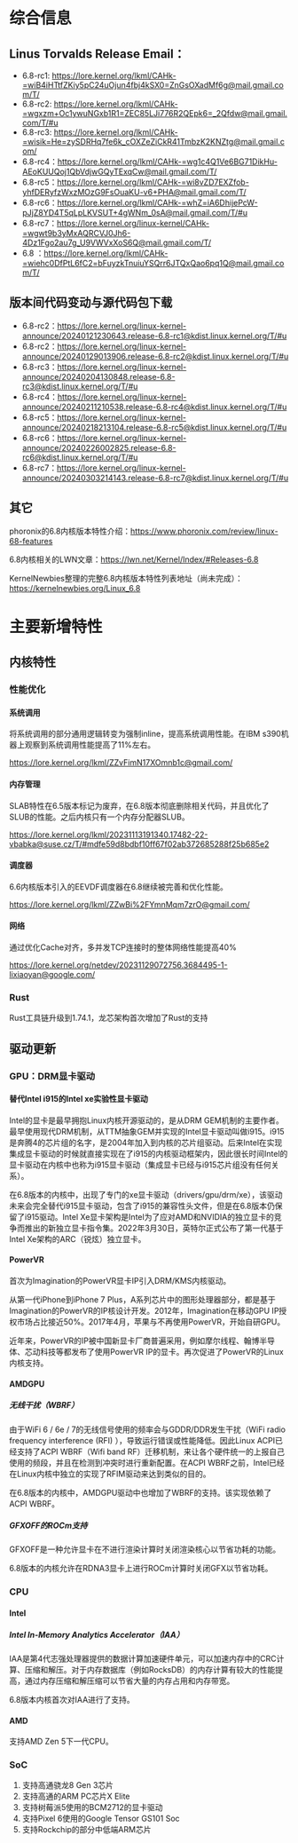 
# 综合信息
## Linus Torvalds Release Email：
- 6.8-rc1:  https://lore.kernel.org/lkml/CAHk-=wiB4iHTtfZKiy5pC24uOjun4fbj4kSX0=ZnGsOXadMf6g@mail.gmail.com/T/
- 6.8-rc2:  https://lore.kernel.org/lkml/CAHk-=wgxzm+Oc1ywuNGxb1R1=ZEC85LJi776R2QEpk6=_2Qfdw@mail.gmail.com/T/#u
- 6.8-rc3:  https://lore.kernel.org/lkml/CAHk-=wisik=He=zySDRHq7fe6k_cOXZeZiCkR41TmbzK2KNZtg@mail.gmail.com/
- 6.8-rc4：https://lore.kernel.org/lkml/CAHk-=wg1c4Q1Ve6BG71DikHu-AEoKUUQoj1QbVdjwGQyTExqCw@mail.gmail.com/T/
- 6.8-rc5：https://lore.kernel.org/lkml/CAHk-=wi8vZD7EXZfob-yhfDERyfzWxzMOzG9FsOuaKU-v6+PHA@mail.gmail.com/T/
- 6.8-rc6：https://lore.kernel.org/lkml/CAHk-=whZ=iA6DhijePcW-pJjZ8YD4T5qLpLKVSUT+4gWNm_0sA@mail.gmail.com/T/#u
- 6.8-rc7：https://lore.kernel.org/linux-kernel/CAHk-=wgwt9b3yMxAQRCVJ0Jh6-4Dz1Fgo2au7g_U9VWVxXoS6Q@mail.gmail.com/T/
- 6.8 ：https://lore.kernel.org/lkml/CAHk-=wiehc0DfPtL6fC2=bFuyzkTnuiuYSQrr6JTQxQao6pq1Q@mail.gmail.com/T/

## 版本间代码变动与源代码包下载
- 6.8-rc2：https://lore.kernel.org/linux-kernel-announce/20240121230643.release-6.8-rc1@kdist.linux.kernel.org/T/#u
- 6.8-rc2：https://lore.kernel.org/linux-kernel-announce/20240129013906.release-6.8-rc2@kdist.linux.kernel.org/T/#u
- 6.8-rc3：https://lore.kernel.org/linux-kernel-announce/20240204130848.release-6.8-rc3@kdist.linux.kernel.org/T/#u
- 6.8-rc4：https://lore.kernel.org/linux-kernel-announce/20240211210538.release-6.8-rc4@kdist.linux.kernel.org/T/#u
- 6.8-rc5：https://lore.kernel.org/linux-kernel-announce/20240218213104.release-6.8-rc5@kdist.linux.kernel.org/T/#u
- 6.8-rc6：https://lore.kernel.org/linux-kernel-announce/20240226002825.release-6.8-rc6@kdist.linux.kernel.org/T/#u
- 6.8-rc7：https://lore.kernel.org/linux-kernel-announce/20240303214143.release-6.8-rc7@kdist.linux.kernel.org/T/#u

## 其它 
phoronix的6.8内核版本特性介绍：https://www.phoronix.com/review/linux-68-features

6.8内核相关的LWN文章：https://lwn.net/Kernel/Index/#Releases-6.8

KernelNewbies整理的完整6.8内核版本特性列表地址（尚未完成）：https://kernelnewbies.org/Linux_6.8

# 主要新增特性
## 内核特性
### 性能优化
#### 系统调用
将系统调用的部分通用逻辑转变为强制inline，提高系统调用性能。在IBM s390机器上观察到系统调用性能提高了11%左右。

https://lore.kernel.org/lkml/ZZvFimN17XOmnb1c@gmail.com/

#### 内存管理
SLAB特性在6.5版本标记为废弃，在6.8版本彻底删除相关代码，并且优化了SLUB的性能。之后内核只有一个内存分配器SLUB。

https://lore.kernel.org/lkml/20231113191340.17482-22-vbabka@suse.cz/T/#mdfe59d8bdbf10ff67f02ab372685288f25b685e2

#### 调度器
6.6内核版本引入的EEVDF调度器在6.8继续被完善和优化性能。

https://lore.kernel.org/lkml/ZZwBi%2FYmnMqm7zrO@gmail.com/

#### 网络
通过优化Cache对齐，多并发TCP连接时的整体网络性能提高40%

https://lore.kernel.org/netdev/20231129072756.3684495-1-lixiaoyan@google.com/

### Rust
Rust工具链升级到1.74.1，龙芯架构首次增加了Rust的支持
## 驱动更新
### GPU：DRM显卡驱动
#### 替代Intel i915的Intel xe实验性显卡驱动
Intel的显卡是最早拥抱Linux内核开源驱动的，是从DRM GEM机制的主要作者。最早使用现代DRM机制，从TTM抽象GEM并实现的Intel显卡驱动叫做i915。i915是奔腾4的芯片组的名字，是2004年加入到内核的芯片组驱动。后来Intel在实现集成显卡驱动的时候就直接实现在了i915的内核驱动框架内，因此很长时间Intel的显卡驱动在内核中也称为i915显卡驱动（集成显卡已经与i915芯片组没有任何关系）。

在6.8版本的内核中，出现了专门的xe显卡驱动（drivers/gpu/drm/xe），该驱动未来会完全替代i915显卡驱动，包含了i915的兼容性头文件，但是在6.8版本仍保留了i915驱动。Intel Xe显卡架构是Intel为了应对AMD和NVIDIA的独立显卡的竞争而推出的新独立显卡指令集。2022年3月30日，英特尔正式公布了第一代基于Intel Xe架构的ARC（锐炫）独立显卡。

#### PowerVR
首次为Imagination的PowerVR显卡IP引入DRM/KMS内核驱动。

从第一代iPhone到iPhone 7 Plus，A系列芯片中的图形处理器部分，都是基于Imagination的PowerVR的IP核设计开发。2012年，Imagination在移动GPU IP授权市场占比接近50%。2017年4月，苹果与不再使用PowerVR，开始自研GPU。

近年来，PowerVR的IP被中国新显卡厂商普遍采用，例如摩尔线程、翰博半导体、芯动科技等都发布了使用PowerVR IP的显卡。再次促进了PowerVR的Linux内核支持。

#### AMDGPU
##### 无线干扰（WBRF）
由于WiFi 6 / 6e / 7的无线信号使用的频率会与GDDR/DDR发生干扰（WiFi radio frequency interference (RFI) ），导致运行错误或性能降低。因此Linux ACPI已经支持了ACPI WBRF（Wifi band RF）迁移机制，来让各个硬件统一的上报自己使用的频段，并且在检测到冲突时进行重新配置。在ACPI WBRF之前，Intel已经在Linux内核中独立的实现了RFIM驱动来达到类似的目的。

在6.8版本的内核中，AMDGPU驱动中也增加了WBRF的支持。该实现依赖了ACPI WBRF。

##### GFXOFF的ROCm支持
GFXOFF是一种允许显卡在不进行渲染计算时关闭渲染核心以节省功耗的功能。

6.8版本的内核允许在RDNA3显卡上进行ROCm计算时关闭GFX以节省功耗。

### CPU
####  Intel
##### Intel In-Memory Analytics Accelerator（IAA）
IAA是第4代志强处理器提供的数据计算加速硬件单元，可以加速内存中的CRC计算、压缩和解压。对于内存数据库（例如RocksDB）的内存计算有较大的性能提高，通过内存压缩和解压缩可以节省大量的内存占用和内存带宽。

6.8版本内核首次对IAA进行了支持。

#### AMD
支持AMD Zen 5下一代CPU。

### SoC
1. 支持高通骁龙8 Gen 3芯片
2. 支持高通的ARM PC芯片X Elite
3. 支持树莓派5使用的BCM2712的显卡驱动
4. 支持Pixel 6使用的Google Tensor GS101 Soc
5. 支持Rockchip的部分中低端ARM芯片
